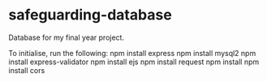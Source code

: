 # safeguarding-database
Database for my final year project.

To initialise, run the following:
npm install express 
npm install mysql2
npm install express-validator
npm install ejs
npm install request
npm install
npm install cors